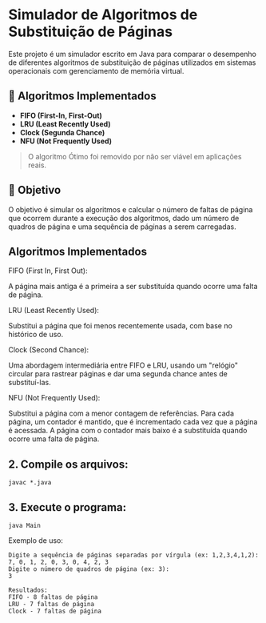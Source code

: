 # Simulador de Algoritmos de Substituição de Páginas

Este projeto é um simulador escrito em Java para comparar o desempenho de diferentes algoritmos de substituição de páginas utilizados em sistemas operacionais com gerenciamento de memória virtual.

## 📌 Algoritmos Implementados

- **FIFO (First-In, First-Out)**
- **LRU (Least Recently Used)**
- **Clock (Segunda Chance)**
- **NFU (Not Frequently Used)**

> O algoritmo Ótimo foi removido por não ser viável em aplicações reais.

## 🎯 Objetivo

O objetivo é simular os algoritmos e calcular o número de faltas de página que ocorrem durante a execução dos algoritmos, dado um número de quadros de página e uma sequência de páginas a serem carregadas.

## Algoritmos Implementados
FIFO (First In, First Out):

A página mais antiga é a primeira a ser substituída quando ocorre uma falta de página.

LRU (Least Recently Used):

Substitui a página que foi menos recentemente usada, com base no histórico de uso.

Clock (Second Chance):

Uma abordagem intermediária entre FIFO e LRU, usando um "relógio" circular para rastrear páginas e dar uma segunda chance antes de substituí-las.

NFU (Not Frequently Used):

Substitui a página com a menor contagem de referências. Para cada página, um contador é mantido, que é incrementado cada vez que a página é acessada. A página com o contador mais baixo é a substituída quando ocorre uma falta de página.

## 2. Compile os arquivos:
```
javac *.java
```

## 3. Execute o programa:
```
java Main
```
Exemplo de uso:
```
Digite a sequência de páginas separadas por vírgula (ex: 1,2,3,4,1,2):
7, 0, 1, 2, 0, 3, 0, 4, 2, 3
Digite o número de quadros de página (ex: 3):
3

Resultados:
FIFO - 8 faltas de página
LRU - 7 faltas de página
Clock - 7 faltas de página
```
